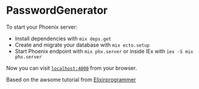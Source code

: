 # PasswordGenerator

To start your Phoenix server:

- Install dependencies with `mix deps.get`
- Create and migrate your database with `mix ecto.setup`
- Start Phoenix endpoint with `mix phx.server` or inside IEx with `iex -S mix phx.server`

Now you can visit [`localhost:4000`](http://localhost:4000) from your browser.

Based on the awsome tutorial from [Elixirprogrammer](https://www.youtube.com/watch?v=gRQIPvDFuts)
